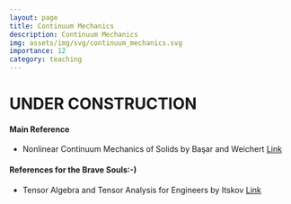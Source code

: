 ```yaml
---
layout: page
title: Continuum Mechanics
description: Continuum Mechanics
img: assets/img/svg/continuum_mechanics.svg
importance: 12
category: teaching
---
```


# UNDER CONSTRUCTION

#### Main Reference

- Nonlinear Continuum Mechanics of Solids by Başar and Weichert [Link](https://link.springer.com/book/10.1007/978-3-662-04299-1)

#### References for the Brave Souls:-)

- Tensor Algebra and Tensor Analysis for Engineers by Itskov [Link](https://link.springer.com/book/10.1007/978-3-319-98806-1)
